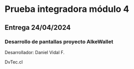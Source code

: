 # Prueba integradora módulo 4
## Entrega 24/04/2024
### Desarrollo de pantallas proyecto AlkeWallet

Desarrollador: Daniel Vidal F.

DvTec.cl
